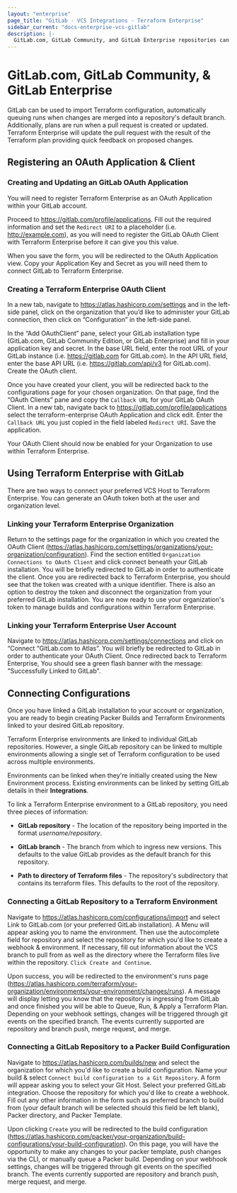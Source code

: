 ```yaml
---
layout: "enterprise"
page_title: "GitLab - VCS Integrations - Terraform Enterprise"
sidebar_current: "docs-enterprise-vcs-gitlab"
description: |-
  GitLab.com, GitLab Community, and GitLab Enterprise repositories can be integrated with Terraform Enterprise by using push command.
---
```


# GitLab.com, GitLab Community, & GitLab Enterprise

GitLab can be used to import Terraform configuration, automatically
queuing runs when changes are merged into a repository's default branch.
Additionally, plans are run when a pull request is created or updated. Terraform
Enterprise will update the pull request with the result of the Terraform plan
providing quick feedback on proposed changes.

## Registering an OAuth Application & Client

### Creating and Updating an GitLab OAuth Application

You will need to register Terraform Enterprise as an OAuth Application within your GitLab account.

Proceed to https://gitlab.com/profile/applications. Fill out the required information and set the `Redirect URI` to a placeholder (i.e. http://example.com), as you will need to register the GitLab OAuth Client with Terraform Enterprise before it can give you this value.

When you save the form, you will be redirected to the OAuth Application view. Copy your Application Key and Secret as you will need them to connect GitLab to Terraform Enterprise.


### Creating a Terraform Enterprise OAuth Client

In a new tab, navigate to https://atlas.hashicorp.com/settings and in the left-side panel, click on the organization that you’d like to administer your GitLab connection, then click on “Configuration” in the left-side panel.

In the “Add OAuthClient” pane, select your GitLab installation type (GitLab.com, GitLab Community Edition, or GitLab Enterprise) and fill in your application key and secret. In the base URL field, enter the root URL of your GitLab instance (i.e. https://gitlab.com for GitLab.com). In the API URL field, enter the base API URL (i.e. https://gitlab.com/api/v3 for GitLab.com). Create the OAuth client.

Once you have created your client, you will be redirected back to the configurations page for your chosen organization. On that page, find the “OAuth Clients” pane and copy the `Callback URL` for your GitLab OAuth Client. In a new tab, navigate back to https://gitlab.com/profile/applications select the terraform-enterprise OAuth Application and click edit. Enter the `Callback URL` you just copied in the field labeled `Redirect URI`. Save the application.

Your OAuth Client should now be enabled for your Organization to use within Terraform Enterprise.

## Using Terraform Enterprise with GitLab

There are two ways to connect your preferred VCS Host to Terraform Enterprise. You can generate an OAuth token both at the user and organization level.

### Linking your Terraform Enterprise Organization

Return to the settings page for the organization in which you created the OAuth Client (https://atlas.hashicorp.com/settings/organizations/your-organization/configuration). Find the section entitled `Organization Connections to OAuth Client` and click connect beneath your GitLab installation. You will be briefly redirected to GitLab in order to authenticate the client. Once you are redirected back to Terraform Enterprise, you should see that the token was created with a unique identifier. There is also an option to destroy the token and disconnect the organization from your preferred GitLab installation. You are now ready to use your organization's token to manage builds and configurations within Terraform Enterprise.

### Linking your Terraform Enterprise User Account

Navigate to https://atlas.hashicorp.com/settings/connections and click on “Connect “GitLab.com to Atlas”. You will briefly be redirected to GitLab in order to authenticate your OAuth Client. Once redirected back to Terraform Enterprise, You should see a green flash banner with the message: "Successfully Linked to GitLab".

## Connecting Configurations

Once you have linked a GitLab installation to your account or organization,
you are ready to begin creating Packer Builds and Terraform Environments linked
to your desired GitLab repository.

Terraform Enterprise environments are linked to individual GitLab  repositories.
However, a single GitLab repository can be linked to multiple environments
allowing a single set of Terraform configuration to be used across multiple
environments.

Environments can be linked when they're initially created using the New
Environment process. Existing environments can be linked by setting GitLab
details in their **Integrations**.

To link a Terraform Enterprise environment to a GitLab repository, you need
three pieces of information:

- **GitLab repository** - The location of the repository being imported in the
format _username/repository_.

- **GitLab branch** - The branch from which to ingress new versions. This
defaults to the value GitLab  provides as the default branch for this repository.

- **Path to directory of Terraform files** - The repository's subdirectory that
contains its terraform files. This defaults to the root of the repository.

### Connecting a GitLab Repository to a Terraform Environment

Navigate to https://atlas.hashicorp.com/configurations/import and select Link to GitLab.com (or your preferred GitLab installation). A Menu will appear asking you to name the environment. Then use the autocomplete field for repository and select the repository for which you'd like to create a webhook & environment. If necessary, fill out information about the VCS branch to pull from as well as the directory where the Terraform files live within the repository. `Click Create and Continue`.

Upon success, you will be redirected to the environment's runs page (https://atlas.hashicorp.com/terraform/your-organization/environments/your-environment/changes/runs). A message will display letting you know that the repository is ingressing from GitLab and once finished you will be able to Queue, Run, & Apply a Terraform Plan. Depending on your webhook settings, changes will be triggered through git events on the specified branch. The events currently supported are repository and branch push, merge request, and merge.

### Connecting a GitLab Repository to a Packer Build Configuration

Navigate to https://atlas.hashicorp.com/builds/new and select the organization for which you'd like to create a build configuration. Name your build & select `Connect build configuration to a Git Repository`. A form will appear asking you to select your Git Host. Select your preferred GitLab integration. Choose the repository for which you'd like to create a webhook. Fill out any other information in the form such as preferred branch to build from (your default branch will be selected should this field be left blank), Packer directory, and Packer Template.

Upon clicking `Create` you will be redirected to the build configuration (https://atlas.hashicorp.com/packer/your-organization/build-configurations/your-build-configuration). On this page, you will have the opportunity to make any changes to your packer template, push changes via the CLI, or manually queue a Packer build. Depending on your webhook settings, changes will be triggered through git events on the specified branch. The events currently supported are repository and branch push, merge request, and merge.
